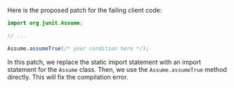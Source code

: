 Here is the proposed patch for the failing client code:

```java
import org.junit.Assume;

// ...

Assume.assumeTrue(/* your condition here */);
```

In this patch, we replace the static import statement with an import statement for the `Assume` class. Then, we use the `Assume.assumeTrue` method directly. This will fix the compilation error.